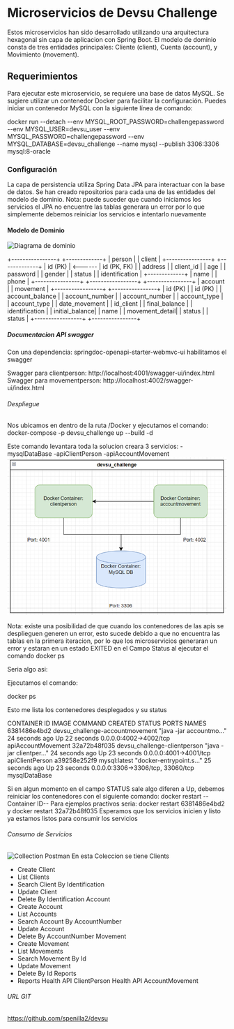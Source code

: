 # Microservicios de Devsu Challenge

Estos microservicios han sido desarrollado utilizando una arquitectura hexagonal sin capa de aplicacion con Spring Boot. 
El modelo de dominio consta de tres entidades principales: Cliente (client), Cuenta (account), y Movimiento (movement).

## Requerimientos

Para ejecutar este microservicio, se requiere una base de datos MySQL. Se sugiere utilizar un contenedor Docker para facilitar la configuración. Puedes iniciar un contenedor MySQL con la siguiente línea de comando:

docker run --detach --env MYSQL_ROOT_PASSWORD=challengepassword --env MYSQL_USER=devsu_user --env MYSQL_PASSWORD=challengepassword --env MYSQL_DATABASE=devsu_challenge --name mysql --publish 3306:3306 mysql:8-oracle

### Configuración

La capa de persistencia utiliza Spring Data JPA para interactuar con la base de datos. Se han creado repositorios para cada una de las entidades del modelo de dominio.
Nota: puede suceder que cuando iniciamos los servicios el JPA no encuentre las tablas generara un error por lo que simplemente debemos reiniciar los servicios e intentarlo nuevamente
#### Modelo de Dominio

![Diagrama de dominio](diagramaConceptos.drawio.png)

+----------------+         +-------------+
|   person       |         |    client   |
+----------------+         +-------------+
| id (PK)        | <------ | id (PK, FK) |
| address        |         | client_id   |
| age            |         | password    |
| gender         |         | status      |
| identification |         +-------------+
| name           |
| phone          |
+----------------+
+-----------------+         +----------------+
|   account       |         |  movement      |
+-----------------+         +----------------+
| id (PK)         |         | id (PK)        |
| account_balance |         | account_number |
| account_number  |         | account_type   |
| account_type    |         | date_movement  |
| id_client       |         | final_balance  |
| identification  |         | initial_balance|
| name            |         | movement_detail|
| status          |         | status         |
+-----------------+         +----------------+

##### Documentacion API swagger
Con una dependencia: springdoc-openapi-starter-webmvc-ui habilitamos el swagger

Swagger para clientperson: http://localhost:4001/swagger-ui/index.html
Swagger para movementperson: http://localhost:4002/swagger-ui/index.html

###### Despliegue
Nos ubicamos en dentro de la ruta /Docker y ejecutamos el comando:
docker-compose -p devsu_challenge up --build -d

Este comando levantara toda la solucion creara 3 servicios:
-mysqlDataBase
-apiClientPerson
-apiAccountMovement
![Diagrama de Solucion](imgSolution.png)

Nota: existe una posibilidad de que cuando los contenedores de las apis se desplieguen generen un error, esto sucede debido a que no encuentra las tablas en la primera iteracion, por lo que los microservicios generaran un error y estaran en un estado EXITED en el Campo Status al ejecutar el comando docker ps

Seria algo asi:

Ejecutamos el comando:

docker ps

Esto me lista los contenedores desplegados y su status

CONTAINER ID   IMAGE                             COMMAND                  CREATED          STATUS          PORTS                               NAMES
6381486e4bd2   devsu_challenge-accountmovement   "java -jar accountmo…"   24 seconds ago   Up 22 seconds   0.0.0.0:4002->4002/tcp              apiAccountMovement
32a72b48f035   devsu_challenge-clientperson      "java -jar clientper…"   24 seconds ago   Up 23 seconds   0.0.0.0:4001->4001/tcp              apiClientPerson
a39258e252f9   mysql:latest                      "docker-entrypoint.s…"   25 seconds ago   Up 23 seconds   0.0.0.0:3306->3306/tcp, 33060/tcp   mysqlDataBase

Si en algun momento en el campo STATUS sale algo diferen a Up, debemos reiniciar los contenedores con el siguiente comando:
  docker restart --Container ID--
Para ejemplos practivos seria:
  docker restart 6381486e4bd2
  y 
  docker restart 32a72b48f035
Esperamos que los servicios inicien y listo ya estamos listos para consumir los servicios

###### Consumo de Servicios
![Collection Postman](DevsuChallenge.postman_collection.png)
En esta Coleccion se tiene
Clients
 - Create Client
 - List Clients
 - Search Client By Identification
 - Update Client
 - Delete By Identification
Account
 - Create Account
 - List Accounts
 - Search Account By AccountNumber
 - Update Account
 - Delete By AccountNumber
Movement
 - Create Movement
 - List Movements
 - Search Movement By Id
 - Update Movement
 - Delete By Id
Reports
 - Reports
Health API ClientPerson
Health API AccountMovement


###### URL GIT 
https://github.com/spenilla2/devsu